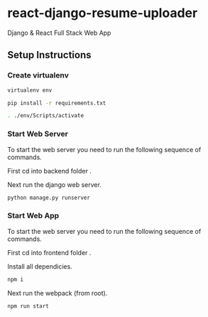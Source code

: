 # react-django-resume-uploader

Django & React Full Stack Web App 

## Setup Instructions

### Create virtualenv

```bash
virtualenv env

pip install -r requirements.txt

. ./env/Scripts/activate
```

### Start Web Server

To start the web server you need to run the following sequence of commands.

First cd into backend folder .

Next run the django web server.

```bash
python manage.py runserver
```

### Start Web App

To start the web server you need to run the following sequence of commands.

First cd into frontend folder .

Install all dependicies.

```bash
npm i
```

Next run the webpack (from root).

```bash
npm run start
```
